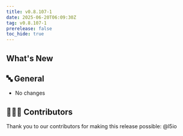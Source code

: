 ```yaml
---
title: v0.8.107-1
date: 2025-06-20T06:09:30Z
tag: v0.8.107-1
prerelease: false
toc_hide: true
---
```


## What's New
## 🔤 General
* No changes

## 👨🏽‍💻 Contributors

Thank you to our contributors for making this release possible:
@l5io
